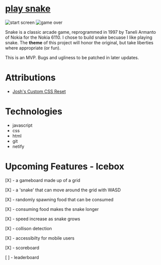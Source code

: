 # [play snake](https://ssssnake.netlify.app)

![start screen](https://i.imgur.com/4DYTRVW.png)
![game over](https://i.imgur.com/vXAY1bN.png)

<!-- #### a description of snake, why I chose it, and a screenshot -->
Snake is a classic arcade game, reprogrammed in 1997 by Taneli Armanto of Nokia for the Nokia 6110. I chose to build snake becuase I like playing snake. The __theme__ of this project will honor the original, but take liberties where appropriate (or fun).
<!-- # How to Play -->
This is an MVP. Bugs and ugliness to be patched in later updates.

# Attributions

* [Josh's Custom CSS Reset](https://www.joshwcomeau.com/css/custom-css-reset/)

# Technologies

* javascript
* css
* html
* git
* netify

# Upcoming Features - Icebox

[X] - a gameboard made up of a grid

[X] - a 'snake' that can move around the grid with WASD

[X] - randomly spawning food that can be consumed

[X] - consuming food makes the snake longer

[X] - speed increase as snake grows

[X] - collison detection

[X] - accessibilty for mobile users

[X] - scoreboard

[ ] - leaderboard
